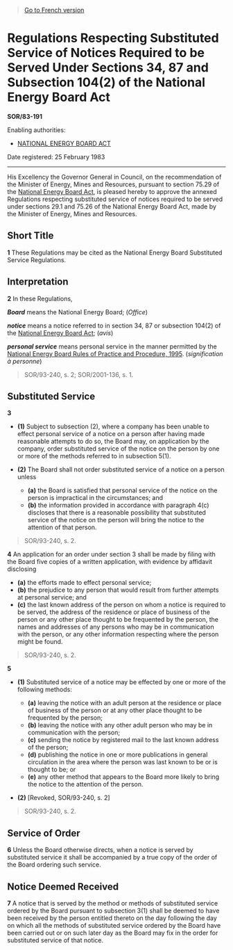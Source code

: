 > [Go to French version](/fr/Règlements/Décrets,%20ordonnances%20et%20règlements%20statutaires/83/191.md)

# Regulations Respecting Substituted Service of Notices Required to be Served Under Sections 34, 87 and Subsection 104(2) of the National Energy Board Act

**SOR/83-191**

Enabling authorities: 
- [NATIONAL ENERGY BOARD ACT](/en/Acts/Revised%20Statutes%20of%20Canada/N/N-7.md)

Date registered: 25 February 1983

----------

His Excellency the Governor General in Council, on the recommendation of the Minister of Energy, Mines and Resources, pursuant to section 75.29 of the [National Energy Board Act](/en/Acts/Revised%20Statutes%20of%20Canada/N/N-7.md), is pleased hereby to approve the annexed Regulations respecting substituted service of notices required to be served under sections 29.1 and 75.26 of the National Energy Board Act, made by the Minister of Energy, Mines and Resources.




## Short Title


**1** These Regulations may be cited as the National Energy Board Substituted Service Regulations.




## Interpretation


**2** In these Regulations,

***Board*** means the National Energy Board; (*Office*)

***notice*** means a notice referred to in section 34, 87 or subsection 104(2) of the [National Energy Board Act](/en/Acts/Revised%20Statutes%20of%20Canada/N/N-7.md); (*avis*)

***personal service*** means personal service in the manner permitted by the [National Energy Board Rules of Practice and Procedure, 1995](/en/Regulations/Statutory%20Orders%20and%20Regulations/95/208.md). (*signification à personne*)
> SOR/93-240, s. 2; SOR/2001-136, s. 1.





## Substituted Service


**3** 

- **(1)** Subject to subsection (2), where a company has been unable to effect personal service of a notice on a person after having made reasonable attempts to do so, the Board may, on application by the company, order substituted service of the notice on the person by one or more of the methods referred to in subsection 5(1).

- **(2)** The Board shall not order substituted service of a notice on a person unless
	- **(a)** the Board is satisfied that personal service of the notice on the person is impractical in the circumstances; and
	- **(b)** the information provided in accordance with paragraph 4(c) discloses that there is a reasonable possibility that substituted service of the notice on the person will bring the notice to the attention of that person.
> SOR/93-240, s. 2.




**4** An application for an order under section 3 shall be made by filing with the Board five copies of a written application, with evidence by affidavit disclosing
- **(a)** the efforts made to effect personal service;
- **(b)** the prejudice to any person that would result from further attempts at personal service; and
- **(c)** the last known address of the person on whom a notice is required to be served, the address of the residence or place of business of the person or any other place thought to be frequented by the person, the names and addresses of any persons who may be in communication with the person, or any other information respecting where the person might be found.
> SOR/93-240, s. 2.




**5** 

- **(1)** Substituted service of a notice may be effected by one or more of the following methods:
	- **(a)** leaving the notice with an adult person at the residence or place of business of the person or at any other place thought to be frequented by the person;
	- **(b)** leaving the notice with any other adult person who may be in communication with the person;
	- **(c)** sending the notice by registered mail to the last known address of the person;
	- **(d)** publishing the notice in one or more publications in general circulation in the area where the person was last known to be or is thought to be; or
	- **(e)** any other method that appears to the Board more likely to bring the notice to the attention of the person.

- **(2)** [Revoked, SOR/93-240, s. 2]
> SOR/93-240, s. 2.





## Service of Order


**6** Unless the Board otherwise directs, when a notice is served by substituted service it shall be accompanied by a true copy of the order of the Board ordering such service.




## Notice Deemed Received


**7** A notice that is served by the method or methods of substituted service ordered by the Board pursuant to subsection 3(1) shall be deemed to have been received by the person entitled thereto on the day following the day on which all the methods of substituted service ordered by the Board have been carried out or on such later day as the Board may fix in the order for substituted service of that notice.


